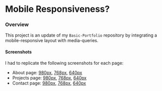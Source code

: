 # Mobile Responsiveness?

### Overview

This project is an update of my `Basic-Portfolio` repository by integrating a mobile-responsive layout with media-queries.

#### Screenshots 

I had to replicate the following screenshots for each page:

* About page: [980px](assets/images/980-index.jpg), [768px](assets/images/768-index.jpg), [640px](assets/images/640-index.jpg)
* Projects page: [980px](assets/images/980-portfolio.jpg), [768px](assets/images/768-portfolio.jpg), [640px](assets/images/640-portfolio.jpg)
* Contact page: [980px](assets/images/980-contact.jpg), [768px](assets/images/768-contact.jpg), [640px](assets/images/640-contact.jpg)
